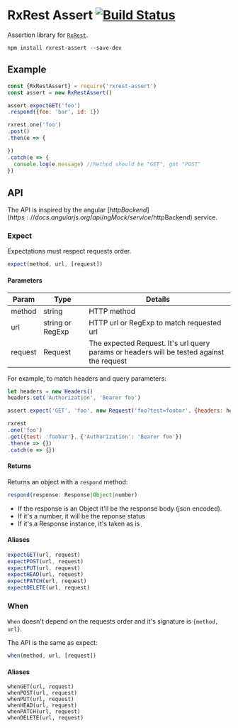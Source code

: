 RxRest Assert [![Build Status](https://travis-ci.org/soyuka/rxrest-assert.svg?branch=master)](https://travis-ci.org/soyuka/rxrest-assert)
=============

Assertion library for [`RxRest`](https://github.com/soyuka/rxrest).

```
npm install rxrest-assert --save-dev
```

## Example

```javascript
const {RxRestAssert} = require('rxrest-assert')
const assert = new RxRestAssert()

assert.expectGET('foo')
.respond({foo: 'bar', id: 1})

rxrest.one('foo')
.post()
.then(e => {

})
.catch(e => {
  console.log(e.message) //Method should be "GET", got "POST"
})
```

## API

The API is inspired by the angular [$httpBackend](https://docs.angularjs.org/api/ngMock/service/$httpBackend) service.


### Expect

Expectations must respect requests order.

```javascript
expect(method, url, [request])
```

#### Parameters

| Param | Type | Details |
| ----- | ---- | ------- |
| method | string | HTTP method |
| url | string or RegExp | HTTP url or RegExp to match requested url |
| request | Request | The expected Request. It's url query params or headers will be tested against the request |

For example, to match headers and query parameters:

```javascript
let headers = new Headers()
headers.set('Authorization', 'Bearer foo')

assert.expect('GET', 'foo', new Request('foo?test=foobar', {headers: headers})

rxrest
.one('foo')
.get({test: 'foobar'}, {'Authorization': 'Bearer foo'})
.then(e => {})
.catch(e => {})
```

#### Returns

Returns an object with a `respond` method:

```javascript
respond(response: Response|Object|number)
```

- If the response is an Object it'll be the response body (json encoded).
- If it's a number, it will be the reponse status
- If it's a Response instance, it's taken as is

#### Aliases

```javascript
expectGET(url, request)
expectPOST(url, request)
expectPUT(url, request)
expectHEAD(url, request)
expectPATCH(url, request)
expectDELETE(url, request)
```

### When

`When` doesn't depend on the requests order and it's signature is `{method, url}`.

The API is the same as expect:

```javascript
when(method, url, [request])
```

#### Aliases

```
whenGET(url, request)
whenPOST(url, request)
whenPUT(url, request)
whenHEAD(url, request)
whenPATCH(url, request)
whenDELETE(url, request)
```
